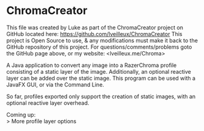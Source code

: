 # ChromaCreator
 This file was created by Luke as part of the ChromaCreator project on GitHub located here: <https://github.com/lveilleux/ChromaCreator> This project is Open Source to use, & any modifications must make it back to the GitHub repository of this project. For questions/comments/problems goto the GitHub page above, or my website: <lveilleux.me/Chroma>  

A Java application to convert any image into a RazerChroma profile consisting of a static layer of the image. Additionally, an optional reactive layer can be added over the static image. This program can be used with a JavaFX GUI, or via the Command Line.
  
So far, profiles exported only support the creation of static images, with an optional reactive layer overhead.

Coming up:  
    > More profile layer options